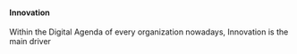 #### Innovation
Within the Digital Agenda of every organization nowadays, Innovation is the main driver 
